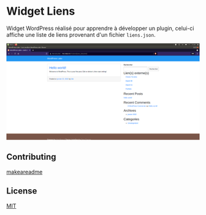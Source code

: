 # Widget Liens

Widget WordPress réalisé pour apprendre à développer un plugin, celui-ci affiche une liste de liens provenant d'un fichier `liens.json`.

![](Capture.png)

## Contributing
[makeareadme](https://www.makeareadme.com/)

## License
[MIT](https://choosealicense.com/licenses/mit/)
